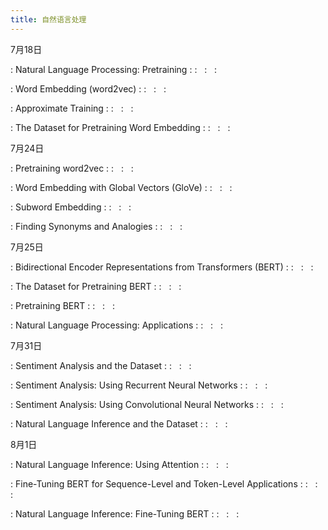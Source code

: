 ```yaml
---
title: 自然语言处理
---
```


7月18日

: Natural Language Processing: Pretraining
  : [<span class="iconfont icon-xiaoshuo-copy"></span>](https://zh-v2.d2l.ai/chapter_natural-language-processing-pretraining/index.html)
  : &nbsp; 
  :  &nbsp; 
  :  &nbsp; 

: Word Embedding (word2vec)
  : [<span class="iconfont icon-xiaoshuo-copy"></span>](https://zh-v2.d2l.ai/chapter_natural-language-processing-pretraining/word2vec.html)
  : &nbsp; 
  :  &nbsp; 
  :  &nbsp; 

: Approximate Training
  : [<span class="iconfont icon-xiaoshuo-copy"></span>](https://zh-v2.d2l.ai/chapter_natural-language-processing-pretraining/approx-training.html)
  : &nbsp; 
  :  &nbsp; 
  :  &nbsp; 

: The Dataset for Pretraining Word Embedding
  : [<span class="iconfont icon-xiaoshuo-copy"></span>](https://zh-v2.d2l.ai/chapter_natural-language-processing-pretraining/word-embedding-dataset.html)
  : &nbsp; 
  :  &nbsp; 
  :  &nbsp; 


7月24日

: Pretraining word2vec
  : [<span class="iconfont icon-xiaoshuo-copy"></span>](https://zh-v2.d2l.ai/chapter_natural-language-processing-pretraining/word2vec-pretraining.html)
  : &nbsp; 
  :  &nbsp; 
  :  &nbsp; 

: Word Embedding with Global Vectors (GloVe)
  : [<span class="iconfont icon-xiaoshuo-copy"></span>](https://zh-v2.d2l.ai/chapter_natural-language-processing-pretraining/glove.html)
  : &nbsp; 
  :  &nbsp; 
  :  &nbsp; 

: Subword Embedding
  : [<span class="iconfont icon-xiaoshuo-copy"></span>](https://zh-v2.d2l.ai/chapter_natural-language-processing-pretraining/subword-embedding.html)
  : &nbsp; 
  :  &nbsp; 
  :  &nbsp; 

: Finding Synonyms and Analogies
  : [<span class="iconfont icon-xiaoshuo-copy"></span>](https://zh-v2.d2l.ai/chapter_natural-language-processing-pretraining/similarity-analogy.html)
  : &nbsp; 
  :  &nbsp; 
  :  &nbsp; 


7月25日

: Bidirectional Encoder Representations from Transformers (BERT)
  : [<span class="iconfont icon-xiaoshuo-copy"></span>](https://zh-v2.d2l.ai/chapter_natural-language-processing-pretraining/bert.html)
  : &nbsp; 
  :  &nbsp; 
  :  &nbsp; 

: The Dataset for Pretraining BERT
  : [<span class="iconfont icon-xiaoshuo-copy"></span>](https://zh-v2.d2l.ai/chapter_natural-language-processing-pretraining/bert-dataset.html)
  : &nbsp; 
  :  &nbsp; 
  :  &nbsp; 

: Pretraining BERT
  : [<span class="iconfont icon-xiaoshuo-copy"></span>](https://zh-v2.d2l.ai/chapter_natural-language-processing-pretraining/bert-pretraining.html)
  : &nbsp; 
  :  &nbsp; 
  :  &nbsp; 

: Natural Language Processing: Applications
  : [<span class="iconfont icon-xiaoshuo-copy"></span>](https://zh-v2.d2l.ai/chapter_natural-language-processing-applications/index.html)
  : &nbsp; 
  :  &nbsp; 
  :  &nbsp; 


7月31日

: Sentiment Analysis and the Dataset
  : [<span class="iconfont icon-xiaoshuo-copy"></span>](https://zh-v2.d2l.ai/chapter_natural-language-processing-applications/sentiment-analysis-and-dataset.html)
  : &nbsp; 
  :  &nbsp; 
  :  &nbsp; 

: Sentiment Analysis: Using Recurrent Neural Networks
  : [<span class="iconfont icon-xiaoshuo-copy"></span>](https://zh-v2.d2l.ai/chapter_natural-language-processing-applications/sentiment-analysis-rnn.html)
  : &nbsp; 
  :  &nbsp; 
  :  &nbsp; 

: Sentiment Analysis: Using Convolutional Neural Networks
  : [<span class="iconfont icon-xiaoshuo-copy"></span>](https://zh-v2.d2l.ai/chapter_natural-language-processing-applications/sentiment-analysis-cnn.html)
  : &nbsp; 
  :  &nbsp; 
  :  &nbsp; 

: Natural Language Inference and the Dataset
  : [<span class="iconfont icon-xiaoshuo-copy"></span>](https://zh-v2.d2l.ai/chapter_natural-language-processing-applications/natural-language-inference-and-dataset.html)
  : &nbsp; 
  :  &nbsp; 
  :  &nbsp; 


8月1日

: Natural Language Inference: Using Attention
  : [<span class="iconfont icon-xiaoshuo-copy"></span>](https://zh-v2.d2l.ai/chapter_natural-language-processing-applications/natural-language-inference-attention.html)
  : &nbsp; 
  :  &nbsp; 
  :  &nbsp; 

: Fine-Tuning BERT for Sequence-Level and Token-Level Applications
  : [<span class="iconfont icon-xiaoshuo-copy"></span>](https://zh-v2.d2l.ai/chapter_natural-language-processing-applications/finetuning-bert.html)
  : &nbsp; 
  :  &nbsp; 
  :  &nbsp; 

: Natural Language Inference: Fine-Tuning BERT
  : [<span class="iconfont icon-xiaoshuo-copy"></span>](https://zh-v2.d2l.ai/chapter_natural-language-processing-applications/natural-language-inference-bert.html)
  : &nbsp; 
  :  &nbsp; 
  :  &nbsp; 

